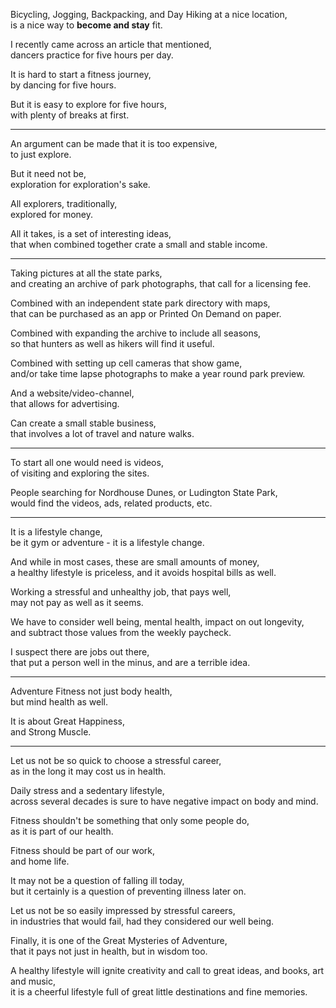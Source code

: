 Bicycling, Jogging, Backpacking, and Day Hiking at a nice location,\
is a nice way to **become and stay** fit.

I recently came across an article that mentioned,\
dancers practice for five hours per day.

It is hard to start a fitness journey,\
by dancing for five hours.

But it is easy to explore for five hours,\
with plenty of breaks at first.

---

An argument can be made that it is too expensive,\
to just explore.

But it need not be,\
exploration for exploration's sake.

All explorers, traditionally,\
explored for money.

All it takes, is a set of interesting ideas,\
that when combined together crate a small and stable income.

---

Taking pictures at all the state parks,\
and creating an archive of park photographs, that call for a licensing fee.

Combined with an independent state park directory with maps,\
that can be purchased as an app or Printed On Demand on paper.

Combined with expanding the archive to include all seasons,\
so that hunters as well as hikers will find it useful.

Combined with setting up cell cameras that show game,\
and/or take time lapse photographs to make a year round park preview.

And a website/video-channel,\
that allows for advertising.

Can create a small stable business,\
that involves a lot of travel and nature walks.

---

To start all one would need is videos,\
of visiting and exploring the sites.

People searching for Nordhouse Dunes, or Ludington State Park,\
would find the videos, ads, related products, etc.

---

It is a lifestyle change,\
be it gym or adventure - it is a lifestyle change.

And while in most cases, these are small amounts of money,\
a healthy lifestyle is priceless, and it avoids hospital bills as well.

Working a stressful and unhealthy job, that pays well,\
may not pay as well as it seems.

We have to consider well being, mental health, impact on out longevity,\
and subtract those values from the weekly paycheck.

I suspect there are jobs out there,\
that put a person well in the minus, and are a terrible idea.

---

Adventure Fitness not just body health,\
but mind health as well.

It is about Great Happiness,\
and Strong Muscle.

---

Let us not be so quick to choose a stressful career,\
as in the long it may cost us in health.

Daily stress and a sedentary lifestyle,\
across several decades is sure to have negative impact on body and mind.

Fitness shouldn't be something that only some people do,\
as it is part of our health.

Fitness should be part of our work,\
and home life.

It may not be a question of falling ill today,\
but it certainly is a question of preventing illness later on.

Let us not be so easily impressed by stressful careers,\
in industries that would fail, had they considered our well being.

Finally, it is one of the Great Mysteries of Adventure,\
that it pays not just in health, but in wisdom too.

A healthy lifestyle will ignite creativity and call to great ideas, and books, art and music,\
it is a cheerful lifestyle full of great little destinations and fine memories.
